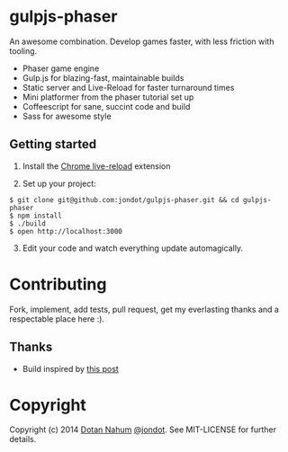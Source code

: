 # gulpjs-phaser

An awesome combination. Develop games faster, with less friction with
tooling.


* Phaser game engine
* Gulp.js for blazing-fast, maintainable builds
* Static server and Live-Reload for faster turnaround times
* Mini platformer from the phaser tutorial set up
* Coffeescript for sane, succint code and build
* Sass for awesome style


## Getting started

1. Install the [Chrome live-reload](https://chrome.google.com/webstore/detail/livereload/jnihajbhpnppcggbcgedagnkighmdlei?hl=en) extension

2. Set up your project:

  ```
  $ git clone git@github.com:jondot/gulpjs-phaser.git && cd gulpjs-phaser
  $ npm install
  $ ./build
  $ open http://localhost:3000
  ```

3. Edit your code and watch everything update automagically.


# Contributing

Fork, implement, add tests, pull request, get my everlasting thanks and a respectable place here :).

## Thanks

* Build inspired by [this post](http://filmic.eu/blog/build-a-web-project-using-gulpjs/)


# Copyright

Copyright (c) 2014 [Dotan Nahum](http://gplus.to/dotan) [@jondot](http://twitter.com/jondot). See MIT-LICENSE for further details.





